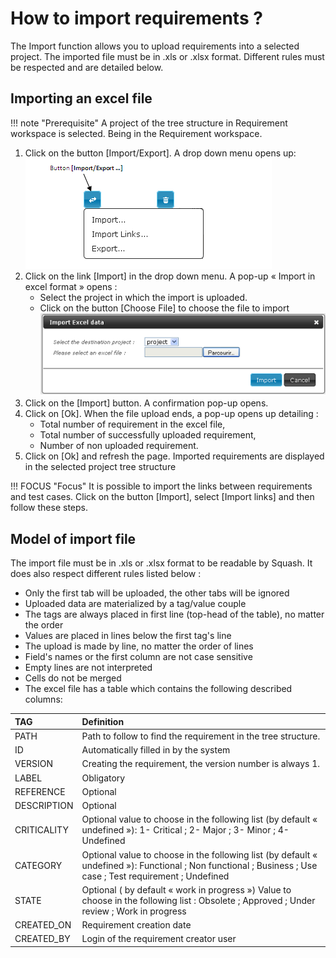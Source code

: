 # How to import requirements ?

The Import function allows you to upload requirements into a selected project. The imported file must be in .xls or .xlsx format. Different rules must be respected and are detailed below.

## Importing an excel file

!!! note "Prerequisite"
    A project of the tree structure in Requirement workspace is selected. Being in the Requirement workspace.

1. Click on the button [Import/Export]. A drop down menu opens up:
    ![Import/export button](resources/ButtonImportExport.png)
2. Click on the link [Import] in the drop down menu. A pop-up « Import in excel format » opens :
    - Select the project in which the import is uploaded.
    - Click on the button [Choose File] to choose the file to import
      ![Popup Import Export](resources/PopUpImportExcelData.png)  
3. Click on the [Import] button. A confirmation pop-up opens.
4. Click on [Ok]. When the file upload ends, a pop-up opens up detailing :
    - Total number of requirement in the excel file,
    - Total number of successfully uploaded requirement,
    - Number of non uploaded requirement.
5. Click on [Ok] and refresh the page. Imported requirements are displayed in the selected project tree structure

!!! FOCUS "Focus"
    It is possible to import the links between requirements and test cases.
    Click on the button [Import], select [Import links] and then follow these steps.

## Model of import file

The import file must be in .xls or .xlsx format to be readable by Squash.
It does also respect different rules listed below :

- Only the first tab will be uploaded, the other tabs will be ignored
- Uploaded data are materialized by a tag/value couple
- The tags are always placed in first line (top-head of the table), no matter the order
- Values are placed in lines below the first tag's line
- The upload is made by line, no matter the order of lines
- Field's names or the first column are not case sensitive
- Empty lines are not interpreted
- Cells do not be merged
- The excel file has a table which contains the following described columns:

| TAG         | Definition |
|:------------|:-----------|
| PATH        | Path to follow to find the requirement in the tree structure. |
| ID          | Automatically filled in by the system |
| VERSION     | Creating the requirement, the version number is always 1. |
| LABEL       | Obligatory |
| REFERENCE   | Optional |
| DESCRIPTION | Optional |
| CRITICALITY | Optional value to choose in the following list (by default « undefined »): 1- Critical ; 2-  Major ; 3- Minor ; 4- Undefined |
| CATEGORY   | Optional value to choose in the following list (by default « undefined »): Functional ; Non functional ; Business ; Use case ; Test requirement ; Undefined  |
| STATE      | Optional ( by default « work in progress »)  Value to choose in the following list :  Obsolete ; Approved ; Under review ; Work in progress |
| CREATED_ON | Requirement creation date |
| CREATED_BY | Login of the requirement creator user |
